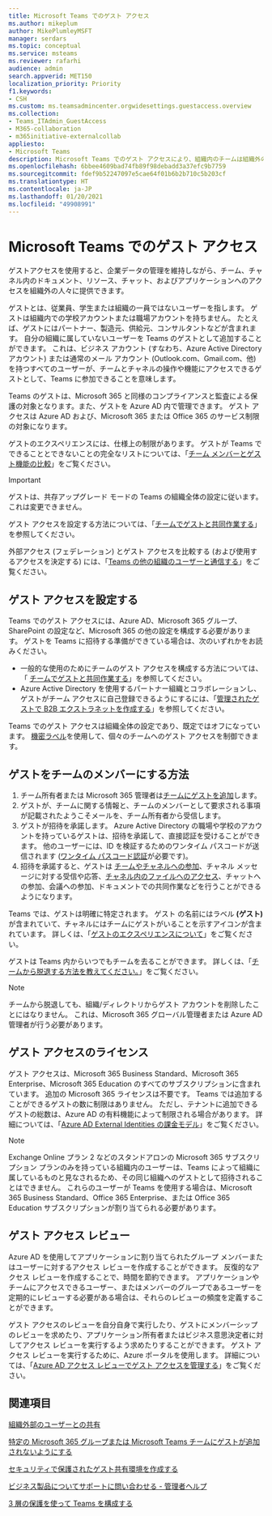 ```yaml
---
title: Microsoft Teams でのゲスト アクセス
ms.author: mikeplum
author: MikePlumleyMSFT
manager: serdars
ms.topic: conceptual
ms.service: msteams
ms.reviewer: rafarhi
audience: admin
search.appverid: MET150
localization_priority: Priority
f1.keywords:
- CSH
ms.custom: ms.teamsadmincenter.orgwidesettings.guestaccess.overview
ms.collection:
- Teams_ITAdmin_GuestAccess
- M365-collaboration
- m365initiative-externalcollab
appliesto:
- Microsoft Teams
description: Microsoft Teams でのゲスト アクセスにより、組織内のチームは組織外の人にチームおよびチャネルへのアクセス権を付与することで、それらの人と共同作業することができるようになります。
ms.openlocfilehash: 6bbee4609bad74fb89f98debadd3a37efc9b7759
ms.sourcegitcommit: fdef9b52247097e5cae64f01b6b2b710c5b203cf
ms.translationtype: HT
ms.contentlocale: ja-JP
ms.lasthandoff: 01/20/2021
ms.locfileid: "49908991"
---
```

# <a name="guest-access-in-microsoft-teams"></a>Microsoft Teams でのゲスト アクセス

ゲストアクセスを使用すると、企業データの管理を維持しながら、チーム、チャネル内のドキュメント、リソース、チャット、およびアプリケーションへのアクセスを組織外の人々に提供できます。

ゲストとは、従業員、学生または組織の一員ではないユーザーを指します。 ゲストは組織内での学校アカウントまたは職場アカウントを持ちません。 たとえば、ゲストにはパートナー、製造元、供給元、コンサルタントなどが含まれます。 自分の組織に属していないユーザーを Teams のゲストとして追加することができます。 これは、ビジネス アカウント (すなわち、Azure Active Directory アカウント) または通常のメール アカウント (Outlook.com、Gmail.com、他) を持つすべてのユーザーが、チームとチャネルの操作や機能にアクセスできるゲストとして、Teams に参加できることを意味します。

Teams のゲストは、Microsoft 365 と同様のコンプライアンスと監査による保護の対象となります。また、ゲストを Azure AD 内で管理できます。 ゲスト アクセスは Azure AD および、Microsoft 365 または Office 365 のサービス制限の対象になります。

ゲストのエクスペリエンスには、仕様上の制限があります。 ゲストが Teams でできることとできないことの完全なリストについては、「[チーム メンバーとゲスト機能の比較](guest-experience.md#comparison-of-team-member-and-guest-capabilities)」をご覧ください。

> [!IMPORTANT]
> ゲストは、共存アップグレード モードの Teams の組織全体の設定に従います。 これは変更できません。

ゲスト アクセスを設定する方法については、「[チームでゲストと共同作業する](https://docs.microsoft.com/microsoft-365/solutions/collaborate-as-team)」を参照してください。 

外部アクセス (フェデレーション) とゲスト アクセスを比較する (および使用するアクセスを決定する) には、「[Teams の他の組織のユーザーと通信する](communicate-with-users-from-other-organizations.md)」をご覧ください。

## <a name="set-up-guest-access"></a>ゲスト アクセスを設定する

Teams でのゲスト アクセスには、Azure AD、Microsoft 365 グループ、SharePoint の設定など、Microsoft 365 の他の設定を構成する必要があります。 ゲストを Teams に招待する準備ができている場合は、次のいずれかをお読みください。

- 一般的な使用のためにチームのゲスト アクセスを構成する方法については、「 [チームでゲストと共同作業する](https://docs.microsoft.com/microsoft-365/solutions/collaborate-as-team)」を参照してください。
- Azure Active Directory を使用するパートナー組織とコラボレーションし、ゲストがチーム アクセスに自己登録できるようにするには、「[管理されたゲストで B2B エクストラネットを作成する](https://docs.microsoft.com/microsoft-365/solutions/b2b-extranet)」を参照してください。

Teams でのゲスト アクセスは組織全体の設定であり、既定ではオフになっています。 [機密ラベル](https://docs.microsoft.com/microsoft-365/compliance/sensitivity-labels-teams-groups-sites)を使用して、個々のチームへのゲスト アクセスを制御できます。

## <a name="how-a-guest-becomes-a-member-of-a-team"></a>ゲストをチームのメンバーにする方法

1. チーム所有者または Microsoft 365 管理者は[チームにゲストを追加](https://support.office.com/article/add-guests-to-a-team-fccb4fa6-f864-4508-bdde-256e7384a14f)します。
2. ゲストが、チームに関する情報と、チームのメンバーとして要求される事項が記載されたようこそメールを、チーム所有者から受信します。
3. ゲストが招待を承諾します。
  Azure Active Directory の職場や学校のアカウントを持っているゲストは、招待を承諾して、直接認証を受けることができます。 他のユーザーには、ID を検証するためのワンタイム パスコードが送信されます ([ワンタイム パスコード認証](https://docs.microsoft.com/azure/active-directory/external-identities/one-time-passcode)が必要です)。
4. 招待を承諾すると、ゲストは [チームやチャネルへの参加](https://support.office.com/article/df38ae23-8f85-46d3-b071-cb11b9de5499)、チャネル メッセージに対する受信や応答、[チャネル内のファイルへのアクセス](https://support.office.com/article/access-files-in-channels-c593c78a-27c4-4661-a598-682baa30ca7e)、チャットへの参加、会議への参加、ドキュメントでの共同作業などを行うことができるようになります。 

Teams では、ゲストは明確に特定されます。 ゲスト の名前にはラベル **(ゲスト)** が含まれていて、チャネルにはチームにゲストがいることを示すアイコンが含まれています。 詳しくは、「[ゲストのエクスペリエンスについて](guest-experience.md)」をご覧ください。
  
ゲストは Teams 内からいつでもチームを去ることができます。 詳しくは、「[チームから脱退する方法を教えてください。](https://support.office.com/article/leave-a-team-e481005d-3ec6-4694-b300-375472ba4076)」をご覧ください。

> [!NOTE]
> チームから脱退しても、組織/ディレクトリからゲスト アカウントを削除したことにはなりません。 これは、Microsoft 365 グローバル管理者または Azure AD 管理者が行う必要があります。

## <a name="licensing-for-guest-access"></a>ゲスト アクセスのライセンス

ゲスト アクセスは、Microsoft 365 Business Standard、Microsoft 365 Enterprise、Microsoft 365 Education のすべてのサブスクリプションに含まれています。 追加の Microsoft 365 ライセンスは不要です。 Teams では追加することができるゲストの数に制限はありません。 ただし、テナントに追加できるゲストの総数は、Azure AD の有料機能によって制限される場合があります。 詳細については、「[Azure AD External Identities の課金モデル](https://docs.microsoft.com/azure/active-directory/b2b/licensing-guidance)」をご覧ください。

> [!NOTE]
> Exchange Online プラン 2 などのスタンドアロンの Microsoft 365 サブスクリプション プランのみを持っている組織内のユーザーは、Teams によって組織に属しているものと見なされるため、その同じ組織へのゲストとして招待されることはできません。 これらのユーザーが Teams を使用する場合は、Microsoft 365 Business Standard、Office 365 Enterprise、または Office 365 Education サブスクリプションが割り当てられる必要があります。 

## <a name="guest-access-reviews"></a>ゲスト アクセス レビュー

Azure AD を使用してアプリケーションに割り当てられたグループ メンバーまたはユーザーに対するアクセス レビューを作成することができます。 反復的なアクセス レビューを作成することで、時間を節約できます。 アプリケーションやチームにアクセスできるユーザー、またはメンバーのグループであるユーザーを定期的にレビューする必要がある場合は、それらのレビューの頻度を定義することができます。 

ゲスト アクセスのレビューを自分自身で実行したり、ゲストにメンバーシップのレビューを求めたり、アプリケーション所有者またはビジネス意思決定者に対してアクセス レビューを実行するよう求めたりすることができます。 ゲスト アクセス レビューを実行するために、Azure ポータルを使用します。 詳細については、「[Azure AD アクセス レビューでゲスト アクセスを管理する](https://docs.microsoft.com/azure/active-directory/governance/manage-guest-access-with-access-reviews)」をご覧ください。

## <a name="related-topics"></a>関連項目

[組織外部のユーザーとの共有](https://docs.microsoft.com/microsoft-365/solutions/collaborate-with-people-outside-your-organization)

[特定の Microsoft 365 グループまたは Microsoft Teams チームにゲストが追加されないようにする](https://docs.microsoft.com/microsoft-365/solutions/per-group-guest-access)

[セキュリティで保護されたゲスト共有環境を作成する](https://docs.microsoft.com/microsoft-365/solutions/create-secure-guest-sharing-environment)

[ビジネス製品についてサポートに問い合わせる - 管理者ヘルプ](https://docs.microsoft.com/microsoft-365/admin/contact-support-for-business-products)

[3 層の保護を使って Teams を構成する](https://docs.microsoft.com/microsoft-365/solutions/configure-teams-three-tiers-protection)
